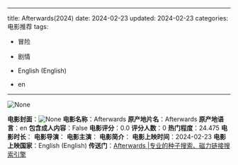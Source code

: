 
---
title: Afterwards(2024)
date: 2024-02-23
updated: 2024-02-23
categories: 电影推荐
tags:

- 冒险
- 剧情

- English (English)
- en
---

<img src="https://image.tmdb.org/t/p/originalNone" alt="None" title="None">

**电影封面**：<img src="https://image.tmdb.org/t/p/w200None" alt="None" title="None">
**电影名称**：Afterwards
**原产地片名**：Afterwards
**原产地语言**：en
**包含成人内容**：False
**电影评分**：0.0
**评分人数**：0
**热门程度**：24.475
**电影时长**：
**电影导演**：
**电影主演**：
**电影简介**：
**电影上映时间**：2024-02-23
**电影上映国家**：English (English)
**传送门**：[Afterwards |专业的种子搜索、磁力链接搜索引擎](https://movie.amd794.com:2083/?search=Afterwards&ordering=&mode=match_phrase&page_size=10&page=1)

